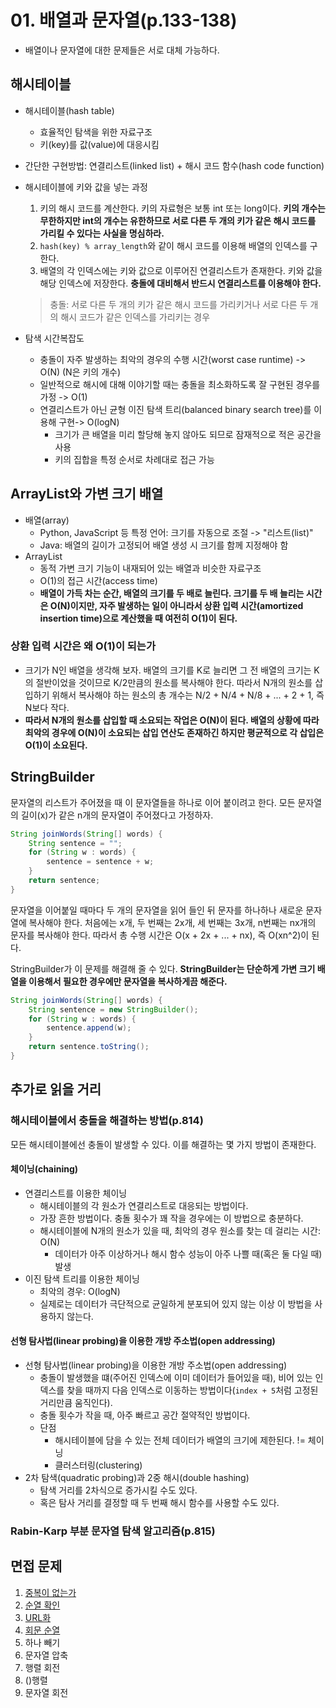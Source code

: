 # 01. 배열과 문자열(p.133-138)
- 배열이나 문자열에 대한 문제들은 서로 대체 가능하다.

## 해시테이블
- 해시테이블(hash table)
  - 효율적인 탐색을 위한 자료구조
  - 키(key)를 값(value)에 대응시킴
- 간단한 구현방법: 연결리스트(linked list) + 해시 코드 함수(hash code function)
- 해시테이블에 키와 값을 넣는 과정
  1. 키의 해시 코드를 계산한다. 키의 자료형은 보통 int 또는 long이다. **키의 개수는 무한하지만 int의 개수는 유한하므로 서로 다른 두 개의 키가 같은 해시 코드를 가리킬 수 있다는 사실을 명심하라.**
  2. `hash(key) % array_length`와 같이 해시 코드를 이용해 배열의 인덱스를 구한다.
  3. 배열의 각 인덱스에는 키와 값으로 이루어진 연결리스트가 존재한다. 키와 값을 해당 인덱스에 저장한다. **충돌에 대비해서 반드시 연결리스트를 이용해야 한다.**
    
    > 충돌: 서로 다른 두 개의 키가 같은 해시 코드를 가리키거나 서로 다른 두 개의 해시 코드가 같은 인덱스를 가리키는 경우
- 탐색 시간복잡도
  - 충돌이 자주 발생하는 최악의 경우의 수행 시간(worst case runtime) -> O(N) (N은 키의 개수)
  - 일반적으로 해시에 대해 이야기할 때는 충돌을 최소화하도록 잘 구현된 경우를 가정 -> O(1)
  - 연결리스트가 아닌 균형 이진 탐색 트리(balanced binary search tree)를 이용해 구현-> O(logN)
    - 크기가 큰 배열을 미리 할당해 놓지 않아도 되므로 잠재적으로 적은 공간을 사용
    - 키의 집합을 특정 순서로 차례대로 접근 가능



## ArrayList와 가변 크기 배열

- 배열(array)
  - Python, JavaScript 등 특정 언어: 크기를 자동으로 조절 -> "리스트(list)"
  - Java: 배열의 길이가 고정되어 배열 생성 시 크기를 함께 지정해야 함
- ArrayList
  - 동적 가변 크기 기능이 내재되어 있는 배열과 비슷한 자료구조
  - O(1)의 접근 시간(access time)
  - **배열이 가득 차는 순간, 배열의 크기를 두 배로 늘린다. 크기를 두 배 늘리는 시간은 O(N)이지만, 자주 발생하는 일이 아니라서 상환 입력 시간(amortized insertion time)으로 계산했을 때 여전히 O(1)이 된다.**



### 상환 입력 시간은 왜 O(1)이 되는가

- 크기가 N인 배열을 생각해 보자. 배열의 크기를 K로 늘리면 그 전 배열의 크기는 K의 절반이었을 것이므로 K/2만큼의 원소를 복사해야 한다. 따라서 N개의 원소를 삽입하기 위해서 복사해야 하는 원소의 총 개수는 N/2 + N/4 + N/8 + ... + 2 + 1, 즉 N보다 작다.
- **따라서 N개의 원소를 삽입할 때 소요되는 작업은 O(N)이 된다. 배열의 상황에 따라 최악의 경우에 O(N)이 소요되는 삽입 연산도 존재하긴 하지만 평균적으로 각 삽입은 O(1)이 소요된다.** 



## StringBuilder

문자열의 리스트가 주어졌을 때 이 문자열들을 하나로 이어 붙이려고 한다. 모든 문자열의 길이(x)가 같은 n개의 문자열이 주어졌다고 가정하자.
```java
String joinWords(String[] words) {
    String sentence = "";
    for (String w : words) {
        sentence = sentence + w;
    }
    return sentence;
} 
```
문자열을 이어붙일 때마다 두 개의 문자열을 읽어 들인 뒤 문자를 하나하나 새로운 문자열에 복사해야 한다. 처음에는 x개, 두 번째는 2x개, 세 번째는 3x개, n번째는 nx개의 문자를 복사해야 한다. 따라서 총 수행 시간은 O(x + 2x + ... + nx), 즉 O(xn^2)이 된다.

StringBuilder가 이 문제를 해결해 줄 수 있다. **StringBuilder는 단순하게 가변 크기 배열을 이용해서 필요한 경우에만 문자열을 복사하게끔 해준다.**

```java
String joinWords(String[] words) {
    String sentence = new StringBuilder();
    for (String w : words) {
        sentence.append(w);
    }
    return sentence.toString();
} 
```



## 추가로 읽을 거리

### 해시테이블에서 충돌을 해결하는 방법(p.814)
모든 해시테이블에선 충돌이 발생할 수 있다. 이를 해결하는 몇 가지 방법이 존재한다.



#### 체이닝(chaining)

- 연결리스트를 이용한 체이닝
  - 해시테이블의 각 원소가 연결리스트로 대응되는 방법이다.
  - 가장 흔한 방법이다. 충돌 횟수가 꽤 작을 경우에는 이 방법으로 충분하다.
  - 해시테이블에 N개의 원소가 있을 때, 최악의 경우 원소를 찾는 데 걸리는 시간: O(N)
    - 데이터가 아주 이상하거나 해시 함수 성능이 아주 나쁠 때(혹은 둘 다일 때) 발생
- 이진 탐색 트리를 이용한 체이닝
  - 최악의 경우: O(logN)
  - 실제로는 데이터가 극단적으로 균일하게 분포되어 있지 않는 이상 이 방법을 사용하지 않는다.



#### 선형 탐사법(linear probing)을 이용한 개방 주소법(open addressing)

- 선형 탐사법(linear probing)을 이용한 개방 주소법(open addressing)
  - 충돌이 발생했을 떄(주어진 인덱스에 이미 데이터가 들어있을 때), 비어 있는 인덱스를 찾을 때까지 다음 인덱스로 이동하는 방법이다(`index + 5`처럼 고정된 거리만큼 움직인다).
  - 충돌 횟수가 작을 때, 아주 빠르고 공간 절약적인 방법이다.
  - 단점
    - 해시테이블에 담을 수 있는 전체 데이터가 배열의 크기에 제한된다. != 체이닝
    - 클러스터링(clustering)
- 2차 탐색(quadratic probing)과 2중 해시(double hashing)
  - 탐색 거리를 2차식으로 증가시킬 수도 있다.
  - 혹은 탐사 거리를 결정할 때 두 번째 해시 함수를 사용할 수도 있다.



### Rabin-Karp 부분 문자열 탐색 알고리즘(p.815)



## 면접 문제

1. [중복이 없는가](Q1.java)
2. [순열 확인](Q2.java)
3. [URL화](Q3.java)
4. [회문 순열](Q4.java)
5. 하나 빼기
6. 문자열 압축
7. 행렬 회전
8. ()행렬
9. 문자열 회전
